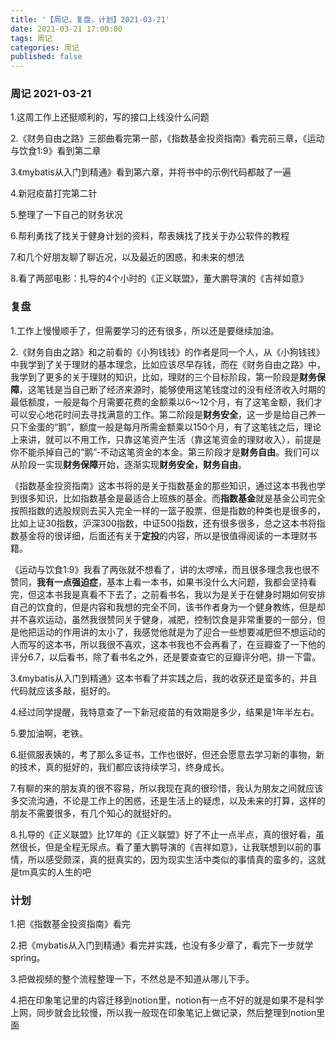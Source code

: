 ```yaml
---
title: '【周记，复盘，计划】2021-03-21'
date: 2021-03-21 17:00:00
tags: 周记
categories: 周记
published: false
---
```


### 周记 2021-03-21

1.这周工作上还挺顺利的，写的接口上线没什么问题

2.《财务自由之路》三部曲看完第一部，《指数基金投资指南》看完前三章，《运动与饮食1:9》看到第二章

3.《mybatis从入门到精通》看到第六章，并将书中的示例代码都敲了一遍

4.新冠疫苗打完第二针

5.整理了一下自己的财务状况

6.帮利勇找了找关于健身计划的资料，帮表姨找了找关于办公软件的教程

7.和几个好朋友聊了聊近况，以及最近的困惑，和未来的想法

8.看了两部电影：扎导的4个小时的《正义联盟》，董大鹏导演的《吉祥如意》

### 复盘

1.工作上慢慢顺手了，但需要学习的还有很多，所以还是要继续加油。

2.《财务自由之路》和之前看的《小狗钱钱》的作者是同一个人，从《小狗钱钱》中我学到了关于理财的基本理念，比如应该尽早存钱，而在《财务自由之路》中，我学到了更多的关于理财的知识，比如，理财的三个目标阶段，第一阶段是**财务保障**，这笔钱是当自己断了经济来源时，能够使用这笔钱度过的没有经济收入时期的最低额度，一般是每个月需要花费的金额乘以6～12个月，有了这笔金额，我们才可以安心地花时间去寻找满意的工作。第二阶段是**财务安全**，这一步是给自己养一只下金蛋的“鹅”，额度一般是每月所需金额乘以150个月，有了这笔钱之后，理论上来讲，就可以不用工作，只靠这笔资产生活（靠这笔资金的理财收入），前提是你不能杀掉自己的“鹅”-不动这笔资金的本金。第三阶段才是**财务自由**。我们可以从阶段一实现**财务保障**开始，逐渐实现**财务安全，财务自由**。

《指数基金投资指南》这本书将的是关于指数基金的那些知识，通过这本书我也学到很多知识，比如指数基金是最适合上班族的基金。而**指数基金**就是基金公司完全按照指数的选股规则去买入完全一样的一篮子股票，但是指数的种类也是很多的，比如上证30指数，沪深300指数，中证500指数，还有很多很多，总之这本书将指数基金将的很详细，后面还有关于**定投**的内容，所以是很值得阅读的一本理财书籍。

《运动与饮食1:9》我看了两张就不想看了，讲的太啰嗦，而且很多理念我也很不赞同，**我有一点强迫症**，基本上看一本书，如果书没什么大问题，我都会坚持看完，但这本书我是真看不下去了，之前看书名，我以为是关于在健身时期如何安排自己的饮食的，但是内容和我想的完全不同，该书作者身为一个健身教练，但是却并不喜欢运动，虽然我很赞同关于健身，减肥，控制饮食是非常重要的一部分，但是他把运动的作用讲的太小了，我感觉他就是为了迎合一些想要减肥但不想运动的人而写的这本书，所以我很不喜欢，这本书我也不会再看了，在豆瓣查了一下他的评分6.7，以后看书，除了看书名之外，还是要查查它的豆瓣评分吧，排一下雷。

3.《mybatis从入门到精通》这本书看了并实践之后，我的收获还是蛮多的，并且代码就应该多敲，挺好的。

4.经过同学提醒，我特意查了一下新冠疫苗的有效期是多少，结果是1年半左右。

5.要加油啊，老铁。

6.挺佩服表姨的，考了那么多证书，工作也很好，但还会愿意去学习新的事物，新的技术，真的挺好的，我们都应该持续学习，终身成长。

7.有聊的来的朋友真的很不容易，所以我现在真的很珍惜，我认为朋友之间就应该多交流沟通，不论是工作上的困惑，还是生活上的疑虑，以及未来的打算，这样的朋友不需要很多，有几个知心的就挺好的。

8.扎导的《正义联盟》比17年的《正义联盟》好了不止一点半点，真的很好看，虽然很长，但是全程无尿点。看了董大鹏导演的《吉祥如意》，让我联想到以前的事情，所以感受颇深，真的挺真实的，因为现实生活中类似的事情真的蛮多的，这就是tm真实的人生的吧

### 计划

1.把《指数基金投资指南》看完

2.把《mybatis从入门到精通》看完并实践，也没有多少章了，看完下一步就学spring。

3.把做视频的整个流程整理一下，不然总是不知道从哪儿下手。

4.把在印象笔记里的内容迁移到notion里，notion有一点不好的就是如果不是科学上网，同步就会比较慢，所以我一般现在印象笔记上做记录，然后整理到notion里面

